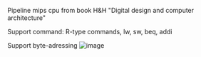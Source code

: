Pipeline mips cpu from book H&H "Digital design and computer architecture"

Support command: R-type commands, lw, sw, beq, addi

Support byte-adressing
![image](https://user-images.githubusercontent.com/91779588/188719950-22d640f1-5f62-4d5a-a0d9-6ec5878c5056.png)


